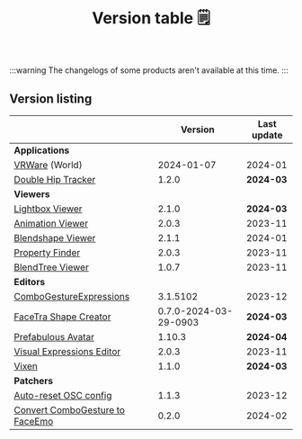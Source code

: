 ﻿---
title: Version table 🗒️
sidebar_position: 1
#hide_table_of_contents: true
#hide_title: true
description: List of all current versions
---

:::warning
The changelogs of some products aren't available at this time.
:::

## Version listing

|                                                                     | Version               | Last update |
|---------------------------------------------------------------------|-----------------------|-------------|
| **Applications**                                                    |                       |             |
| [VRWare](./changelogs/vrware) (World)                               | 2024-01-07            | 2024-01     |
| [Double Hip Tracker](./changelogs/double-hip-tracker)               | 1.2.0                 | **2024-03** |
| **Viewers**                                                         |                       |             |
| [Lightbox Viewer](./changelogs/lightbox-viewer)                     | 2.1.0                 | **2024-03** |
| [Animation Viewer](./changelogs/animation-viewer)                   | 2.0.3                 | 2023-11     |
| [Blendshape Viewer](./changelogs/blendshape-viewer)                 | 2.1.1                 | 2024-01     |
| [Property Finder](./changelogs/property-finder)                     | 2.0.3                 | 2023-11     |
| [BlendTree Viewer](./changelogs/blendtree-viewer)                   | 1.0.7                 | 2023-11     |
| **Editors**                                                         |                       |             |
| [ComboGestureExpressions](./changelogs/combo-gesture-expressions)   | 3.1.5102              | 2023-12     |
| [FaceTra Shape Creator](./changelogs/facetra-shape-creator)         | 0.7.0-2024-03-29-0903 | **2024-03** |
| [Prefabulous Avatar](./changelogs/prefabulous-avatar)               | 1.10.3                | **2024-04** |
| [Visual Expressions Editor](./changelogs/visual-expressions-editor) | 2.0.3                 | 2023-11     |
| [Vixen](./changelogs/vixen)                                         | 1.1.0                 | **2024-03** |
| **Patchers**                                                        |                       |             |           
| [Auto-reset OSC config](./changelogs/auto-reset-osc-config)         | 1.1.3                 | 2023-12     |       
| [Convert ComboGesture to FaceEmo](./changelogs/cge-to-faceemo)      | 0.2.0                 | 2024-02     |

[//]: # (| [**ResilienceVR**]&#40;./resilience&#41;                                                    |      |)
[//]: # (| [⭐ Double Hip Tracker]&#40;./changelogs/double-hip-tracker&#41;                               |      |)
[//]: # (| [⭐ VeryHaï]&#40;./changelogs/very-h&#41;                                                      |      |)
[//]: # (| [Constraint Track Animation Creator]&#40;./changelogs/constraint-track-animation-creator&#41; |      |)
[//]: # (| [Expressions Menu Hierarchy Editor]&#40;./changelogs/expressions-menu-hierarchy-editor&#41;   |      |)
[//]: # (| [⭐ FaceTra Shape Creator]&#40;./changelogs/facetra-shape-creator&#41;                         |      |)
[//]: # (| [⭐ IconGen]&#40;./changelogs/icon-gen&#41;                                                    |      |)
[//]: # (| [IconGen Thumbnail]&#40;./changelogs/icon-gen#capture-thumbnails-for-vrchat-in-play-mode&#41; |      |)
[//]: # (| [⭐ Vixen]&#40;./changelogs/vixen&#41;                                                         |      |)
[//]: # (| [Animator As Code]&#40;./changelogs/animator-as-code&#41;                                     | ✅    |)
[//]: # (| [Modular Avatar As Code]&#40;./changelogs/animator-as-code/functions/modular-avatar&#41;      | ✅    |)
[//]: # (| **Patchers**                                                                        |      |)
[//]: # (| [Unity 2018 to 2019 Cloth Transfer]&#40;./changelogs/cloth-transfer&#41;                      |      |)